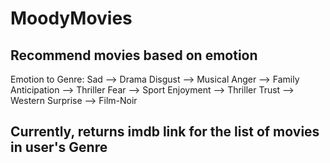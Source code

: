 # MoodyMovies

## Recommend movies based on emotion

Emotion to Genre:
Sad –> Drama
Disgust –> Musical
Anger –> Family
Anticipation –> Thriller
Fear –> Sport
Enjoyment –> Thriller
Trust –> Western
Surprise –> Film-Noir

## Currently, returns imdb link for the list of movies in user's Genre
